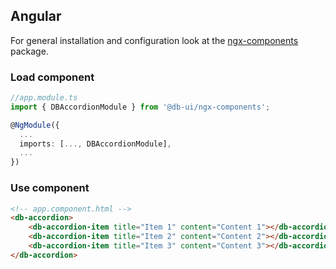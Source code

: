 ## Angular

For general installation and configuration look at the [ngx-components](https://www.npmjs.com/package/@db-ui/ngx-components) package.

### Load component

```ts app.module.ts
//app.module.ts
import { DBAccordionModule } from '@db-ui/ngx-components';

@NgModule({
  ...
  imports: [..., DBAccordionModule],
  ...
})

```

### Use component

```html app.component.html
<!-- app.component.html -->
<db-accordion>
	<db-accordion-item title="Item 1" content="Content 1"></db-accordion-item>
	<db-accordion-item title="Item 2" content="Content 2"></db-accordion-item>
	<db-accordion-item title="Item 3" content="Content 3"></db-accordion-item>
</db-accordion>
```
